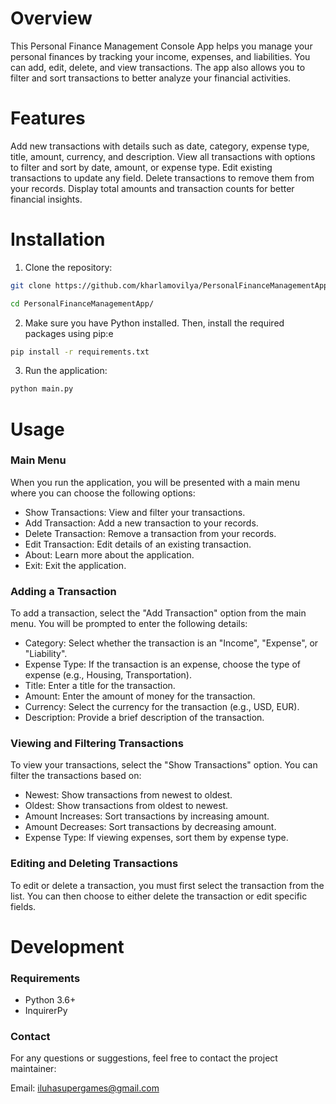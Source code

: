 # Overview
This Personal Finance Management Console App helps you manage your personal finances by tracking your income, expenses, and liabilities. You can add, edit, delete, and view transactions. The app also allows you to filter and sort transactions to better analyze your financial activities.

# Features
Add new transactions with details such as date, category, expense type, title, amount, currency, and description.
View all transactions with options to filter and sort by date, amount, or expense type.
Edit existing transactions to update any field.
Delete transactions to remove them from your records.
Display total amounts and transaction counts for better financial insights.
# Installation
1. Clone the repository:  

  ```bash 
  git clone https://github.com/kharlamovilya/PersonalFinanceManagementApp
  ```

  ```bash 
  cd PersonalFinanceManagementApp/
  ```

2. Make sure you have Python installed. Then, install the required packages using pip:e

  ```bash
  pip install -r requirements.txt
  ```

3. Run the application:

  ```bash 
  python main.py
  ```
# Usage
### Main Menu
When you run the application, you will be presented with a main menu where you can choose the following options:

- Show Transactions: View and filter your transactions.
- Add Transaction: Add a new transaction to your records.
- Delete Transaction: Remove a transaction from your records.
- Edit Transaction: Edit details of an existing transaction.
- About: Learn more about the application. 
- Exit: Exit the application.
 ### Adding a Transaction
To add a transaction, select the "Add Transaction" option from the main menu. You will be prompted to enter the following details:
- Category: Select whether the transaction is an "Income", "Expense", or "Liability".
- Expense Type: If the transaction is an expense, choose the type of expense (e.g., Housing, Transportation).
- Title: Enter a title for the transaction.
- Amount: Enter the amount of money for the transaction.
- Currency: Select the currency for the transaction (e.g., USD, EUR).
- Description: Provide a brief description of the transaction.
### Viewing and Filtering Transactions
To view your transactions, select the "Show Transactions" option. You can filter the transactions based on:
- Newest: Show transactions from newest to oldest.
- Oldest: Show transactions from oldest to newest.
- Amount Increases: Sort transactions by increasing amount.
- Amount Decreases: Sort transactions by decreasing amount.
- Expense Type: If viewing expenses, sort them by expense type.
### Editing and Deleting Transactions
To edit or delete a transaction, you must first select the transaction from the list. You can then choose to either delete the transaction or edit specific fields.

# Development
### Requirements
- Python 3.6+
- InquirerPy

### Contact
For any questions or suggestions, feel free to contact the project maintainer:

Email: iluhasupergames@gmail.com
